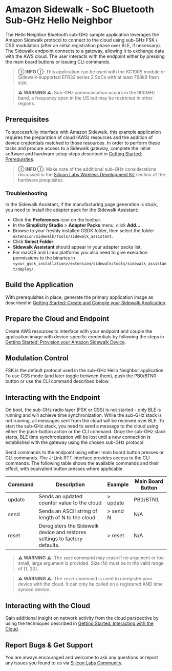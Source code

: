 # Amazon Sidewalk - SoC Bluetooth Sub-GHz Hello Neighbor

The Hello Neighbor Bluetooth sub-GHz sample application leverages the Amazon Sidewalk protocol to connect to the cloud using sub-GHz FSK / CSS modulation (after an initial registration phase over BLE, if necessary). The Sidewalk endpoint connects to a gateway, allowing it to exchange data with the AWS cloud. The user interacts with the endpoint either by pressing the main board buttons or issuing CLI commands.

> **Ⓘ INFO Ⓘ**: This application can be used with the KG100S module or Sidewalk-supported EFR32 series 2 SoCs with at least 768kB flash size.

> **⚠ WARNING ⚠**: Sub-GHz communication occurs in the 900MHz band, a frequency open in the US but may be restricted in other regions.

## Prerequisites

To successfully interface with Amazon Sidewalk, this example application requires the preparation of cloud (AWS) resources and the addition of device credentials matched to those resources. In order to perform these tasks and procure access to a Sidewalk gateway, complete the initial software and hardware setup steps described in [Getting Started: Prerequisites](https://docs.silabs.com/amazon-sidewalk/latest/sidewalk-getting-started/prerequisites).

> **Ⓘ INFO Ⓘ**: Make note of the additional sub-GHz considerations discussed in the [Silicon Labs Wireless Development Kit](https://docs.silabs.com/amazon-sidewalk/latest/sidewalk-getting-started/prerequisites#silicon-labs-wireless-development-kit) section of the hardware prequisites.

### Troubleshooting

In the Sidewalk Assistant, if the manufacturing page generation is stuck, you need to install the adapter pack for the Sidewalk Assistant:

- Click the **Preferences** icon on the toolbar.
- In the **Simplicity Studio** > **Adapter Packs** menu, click **Add...**.
- Browse to your freshly installed GSDK folder, then select the folder `extension/sidewalk/tools/sidewalk_assistant`.
- Click **Select Folder**.
- **Sidewalk Assistant** should appear in your adapter packs list.
- For macOS and Linux platforms you also need to give execution permissions to the binaries in `<your_gsdk_installation>/extension/sidewalk/tools/sidewalk_assistant/deploy/`.

## Build the Application

With prerequisites in place, generate the primary application image as described in [Getting Started: Create and Compile your Sidewalk Application](https://docs.silabs.com/amazon-sidewalk/latest/sidewalk-getting-started/create-and-compile-application).

## Prepare the Cloud and Endpoint

Create AWS resources to interface with your endpoint and couple the application image with device-specific credentials by following the steps in [Getting Started: Provision your Amazon Sidewalk Device](https://docs.silabs.com/amazon-sidewalk/latest/sidewalk-getting-started/provision-your-device).

## Modulation Control

FSK is the default protocol used in the sub-GHz Hello Neighbor application. To use CSS mode (and later toggle between them), push the PB0/BTN0 button or use the CLI command described below.

## Interacting with the Endpoint

On boot, the sub-GHz radio layer (FSK or CSS) is not started - only BLE is running and will achieve time synchronization. While the sub-GHz stack is not running, all messages sent from the cloud will be received over BLE. To start the sub-GHz stack, you need to send a message to the cloud using either the push-button action or the CLI command. Once the sub-GHz stack starts, BLE time synchronization will be lost until a new connection is established with the gateway using the chosen sub-GHz protocol.

Send commands to the endpoint using either main board button presses or CLI commands.
The J-Link RTT interface provides access to the CLI commands. The following table shows the available commands and their effect, with equivalent button presses where applicable.

| Command | Description | Example | Main Board Button |
|---|---|---|---|
| update | Sends an updated counter value to the cloud | > update | PB1/BTN1 |
| send | Sends an ASCII string of length of N to the cloud | > send N | N/A |
| reset | Deregisters the Sidewalk device and restores settings to factory defaults. | > reset | N/A |

> **⚠ WARNING ⚠**: The `send` command may crash if no argument or too small, large argument is provided. Size (N) must be in the valid range of [1, 20].

> **⚠ WARNING ⚠**: The `reset` command is used to unregister your device with the cloud. It can only be called on a registered AND time synced device.

## Interacting with the Cloud

Gain additional insight on network activity from the cloud perspective by using the techniques described in [Getting Started: Interacting with the Cloud](https://docs.silabs.com/amazon-sidewalk/latest/interacting-with-the-cloud).

## Report Bugs & Get Support

You are always encouraged and welcome to ask any questions or report any issues you found to us via [Silicon Labs Community](https://community.silabs.com).
